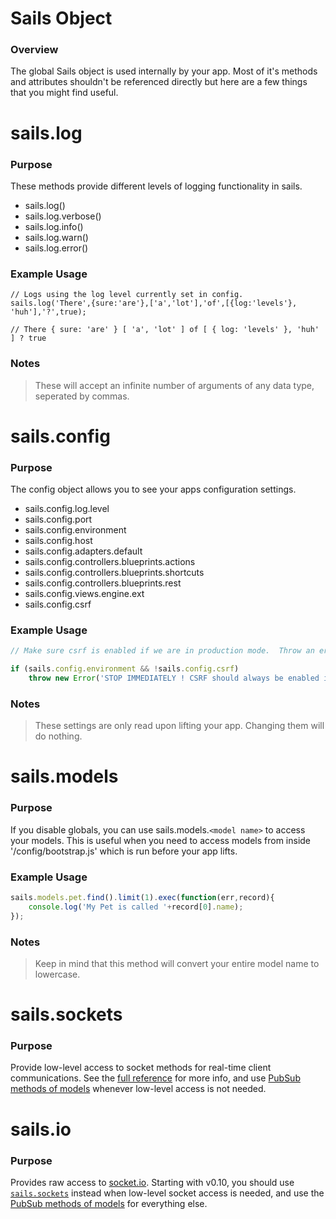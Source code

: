 # Sails Object
### Overview

The global Sails object is used internally by your app.  Most of it's methods and attributes shouldn't be referenced directly but here are a few things that you might find useful.  

# sails.log
### Purpose
These methods provide different levels of logging functionality in sails.

- sails.log() 
- sails.log.verbose() 
- sails.log.info()
- sails.log.warn()
- sails.log.error()

### Example Usage
```
// Logs using the log level currently set in config.
sails.log('There',{sure:'are'},['a','lot'],'of',[{log:'levels'}, 'huh'],'?',true);

// There { sure: 'are' } [ 'a', 'lot' ] of [ { log: 'levels' }, 'huh' ] ? true

```

### Notes
> These will accept an infinite number of arguments of any data type, seperated by commas.


# sails.config
### Purpose
The config object allows you to see your apps configuration settings. 

- sails.config.log.level
- sails.config.port
- sails.config.environment
- sails.config.host
- sails.config.adapters.default
- sails.config.controllers.blueprints.actions
- sails.config.controllers.blueprints.shortcuts
- sails.config.controllers.blueprints.rest
- sails.config.views.engine.ext
- sails.config.csrf

### Example Usage
```javascript
// Make sure csrf is enabled if we are in production mode.  Throw an error otherwise.

if (sails.config.environment && !sails.config.csrf)
    throw new Error('STOP IMMEDIATELY ! CSRF should always be enabled in production mode!');

```

### Notes
> These settings are only read upon lifting your app.  Changing them will do nothing.

# sails.models

### Purpose
If you disable globals, you can use sails.models.`<model name>` to access your models.  This is useful when you need to access models from inside '/config/bootstrap.js' which is run before your app lifts.

### Example Usage

```javascript
sails.models.pet.find().limit(1).exec(function(err,record){
	console.log('My Pet is called '+record[0].name);
});
```
### Notes

> Keep in mind that this method will convert your entire model name to lowercase.

# sails.sockets

### Purpose

Provide low-level access to socket methods for real-time client communications.  See the [full reference](https://github.com/balderdashy/sails-docs/blob/0.10/reference/SocketsLowLevel.md) for more info, and use [PubSub methods of models](https://github.com/balderdashy/sails-docs/blob/0.10/reference/ModelMethods.md#publishcreate-datasocket-) whenever low-level access is not needed.

# sails.io

### Purpose

Provides raw access to [socket.io](http://socket.io/).  Starting with v0.10, you should use [`sails.sockets`](https://github.com/balderdashy/sails-docs/blob/0.10/reference/SocketsLowLevel.md) instead when low-level socket access is needed, and use the [PubSub methods of models](https://github.com/balderdashy/sails-docs/blob/0.10/reference/ModelMethods.md#publishcreate-datasocket-) for everything else.
